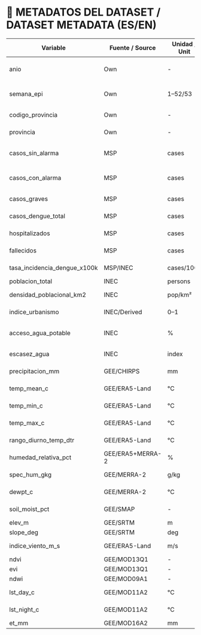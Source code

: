 # 📘 METADATOS DEL DATASET / DATASET METADATA (ES/EN)

| Variable | Fuente / Source | Unidad / Unit | Descripción (ES) | Description (EN) |
|---|---|---|---|---|
| anio | Own | - | Año de la semana epidemiológica | Year of the epidemiological week |
| semana_epi | Own | 1–52/53 | Semana epidemiológica del año | Epidemiological week of the year |
| codigo_provincia | Own | - | Código numérico de la provincia | Province numeric code |
| provincia | Own | - | Nombre de la provincia | Province name |
| casos_sin_alarma | MSP | cases | Casos de dengue sin signos de alarma | Dengue cases without warning signs |
| casos_con_alarma | MSP | cases | Casos de dengue con signos de alarma | Dengue cases with warning signs |
| casos_graves | MSP | cases | Casos de dengue grave | Severe dengue cases |
| casos_dengue_total | MSP | cases | Total de casos de dengue | Total dengue cases |
| hospitalizados | MSP | cases | Hospitalizaciones por dengue | Hospitalizations due to dengue |
| fallecidos | MSP | cases | Fallecidos por dengue | Deaths due to dengue |
| tasa_incidencia_dengue_x100k | MSP/INEC | cases/100k | Tasa de incidencia por 100.000 hab. | Incidence rate per 100,000 pop. |
| poblacion_total | INEC | persons | Población total | Total population |
| densidad_poblacional_km2 | INEC | pop/km² | Densidad poblacional | Population density |
| indice_urbanismo | INEC/Derived | 0–1 | Índice de urbanización | Urbanization index |
| acceso_agua_potable | INEC | % | Población con acceso a agua potable | Population with access to drinking water |
| escasez_agua | INEC | index | Índice de escasez de agua | Water scarcity index |
| precipitacion_mm | GEE/CHIRPS | mm | Precipitación total quincenal | Biweekly total precipitation |
| temp_mean_c | GEE/ERA5-Land | °C | Temperatura media quincenal | Biweekly mean air temperature |
| temp_min_c | GEE/ERA5-Land | °C | Temperatura mínima (p10) | Minimum temperature (p10) |
| temp_max_c | GEE/ERA5-Land | °C | Temperatura máxima (p90) | Maximum temperature (p90) |
| rango_diurno_temp_dtr | GEE/ERA5-Land | °C | Rango diurno de temperatura | Diurnal temperature range |
| humedad_relativa_pct | GEE/ERA5+MERRA-2 | % | Humedad relativa estimada | Estimated relative humidity |
| spec_hum_gkg | GEE/MERRA-2 | g/kg | Humedad específica | Specific humidity |
| dewpt_c | GEE/MERRA-2 | °C | Punto de rocío | Dew point temperature |
| soil_moist_pct | GEE/SMAP | - | Humedad del suelo superficial | Surface soil moisture |
| elev_m | GEE/SRTM | m | Elevación media | Mean elevation |
| slope_deg | GEE/SRTM | deg | Pendiente media | Mean slope |
| indice_viento_m_s | GEE/ERA5-Land | m/s | Velocidad del viento a 10 m | 10m wind speed |
| ndvi | GEE/MOD13Q1 | - | NDVI medio | Mean NDVI |
| evi | GEE/MOD13Q1 | - | EVI medio | Mean EVI |
| ndwi | GEE/MOD09A1 | - | NDWI medio | Mean NDWI |
| lst_day_c | GEE/MOD11A2 | °C | Temp. superficial diurna | Daytime land surface temp. |
| lst_night_c | GEE/MOD11A2 | °C | Temp. superficial nocturna | Nighttime land surface temp. |
| et_mm | GEE/MOD16A2 | mm | Evapotranspiración | Evapotranspiration |
